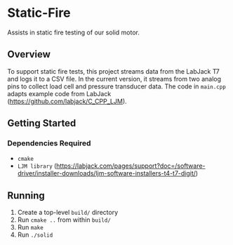 # Static-Fire

Assists in static fire testing of our solid motor.

## Overview

To support static fire tests, this project streams data from the LabJack T7 and logs it to a CSV file. In the current version, it streams from two analog pins to collect load cell and pressure transducer data. The code in ```main.cpp``` adapts example code from LabJack (https://github.com/labjack/C_CPP_LJM).

## Getting Started
### Dependencies Required
* ```cmake```
* ```LJM library``` (https://labjack.com/pages/support?doc=/software-driver/installer-downloads/ljm-software-installers-t4-t7-digit/)

## Running
1. Create a top-level ```build/``` directory
2. Run ```cmake ..``` from within ```build/```
3. Run ```make```
4. Run ```./solid```
